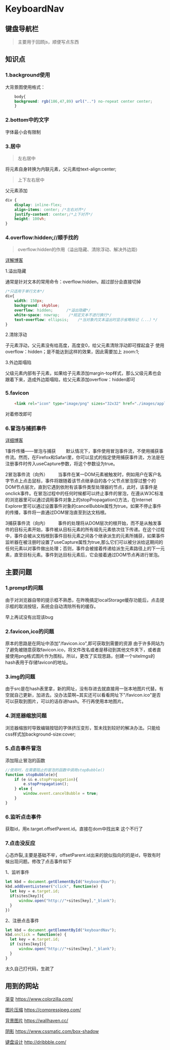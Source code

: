 # KeyboardNav
## 键盘导航栏
>主要用于回顾js，顺便写点东西

## 知识点

### 1.background使用

大背景图使用格式：
````css
    body{
    background: rgb(186,47,89) url("..") no-repeat center center;    
    }
````
### 2.bottom中的文字

字体最小会有限制

### 3.居中

>左右居中

将元素自身转换为内联元素，父元素给text-align:center;

>上下左右居中

父元素添加
```css
div {
    display: inline-flex;
    align-items: center; /*左右对齐*/
    justify-content: center;/*上下对齐*/
    height: 100vh;
}
```

### 4.overflow:hidden;//顺手找的
>overflow:hidden的作用（溢出隐藏、清除浮动、解决外边距)

[详解博客](https://blog.csdn.net/qq_41638795/article/details/83304388)

1.溢出隐藏

通常是针对文本的常用命令：overflow:hidden，超过部分会直接切掉
```css
/*只适用于单行文本*/
div{ 
    width: 150px;
    background: skyblue;
    overflow: hidden;      /*溢出隐藏*/
    white-space: nowrap;	/*规定文本不进行换行*/
    text-overflow: ellipsis;	/*当对象内文本溢出时显示省略标记（...）*/
}
```

2.清除浮动

子元素浮动，父元素没有给高度，高度变0，给父元素清除浮动即可撑起盒子
使用overflow：hidden；是不能达到这样的效果，因此需要加上 zoom:1;

3.外边距塌陷

父级元素内部有子元素，如果给子元素添加margin-top样式，那么父级元素也会跟着下来，造成外边距塌陷，给父元素添加overflow：hidden即可

### 5.favicon
```html
    <link rel="icon" type="image/png" sizes="32x32" href="./images/apple-icon.png">
```
对着修改即可

### 6.冒泡与捕抓事件

[详细博客](https://www.cnblogs.com/msdn1433/p/5666844.html)

1事件传播——冒泡与捕获
　　默认情况下，事件使用冒泡事件流，不使用捕获事件流。然而，在Firefox和Safari里，你可以显式的指定使用捕获事件流，方法是在注册事件时传入useCapture参数，将这个参数设为true。

2冒泡事件流（向外）
　　当事件在某一DOM元素被触发时，例如用户在客户名字节点上点击鼠标，事件将跟随着该节点继承自的各个父节点冒泡穿过整个的DOM节点层次，直到它遇到依附有该事件类型处理器的节点，此时，该事件是onclick事件。在冒泡过程中的任何时候都可以终止事件的冒泡，在遵从W3C标准的浏览器里可以通过调用事件对象上的stopPropagation()方法，在Internet Explorer里可以通过设置事件对象的cancelBubble属性为true。如果不停止事件的传播，事件将一直通过DOM冒泡直至到达文档根。

3捕获事件流（向内）
　　事件的处理将从DOM层次的根开始，而不是从触发事件的目标元素开始，事件被从目标元素的所有祖先元素依次往下传递。在这个过程中，事件会被从文档根到事件目标元素之间各个继承派生的元素所捕获，如果事件监听器在被注册时设置了useCapture属性为true,那么它们可以被分派给这期间的任何元素以对事件做出处理；否则，事件会被接着传递给派生元素路径上的下一元素，直至目标元素。事件到达目标元素后，它会接着通过DOM节点再进行冒泡。


## 主要问题

### 1.prompt的问题

由于对浏览器自带的提示框不熟悉，在昨晚搞定localStorage缓存功能后，点击提示框的取消按钮，系统会自动清除所有的缓存。

早上再试没有出现该bug

### 2.favicon,ico的问题

原本的思路是在网址中添加"/favicon.ico",即可获取到需要的资源
由于许多网站为了避免被随意获取favicon.ico，将文件改名或者是移动到其他文件夹下，或者直接使用png格式图片作为图标。所以，更改了实现思路，创建一个siteImgs的hash表用于存储favicon的地址。

### 3.img的问题
由于src是在hash表里拿，新的网址，没有存进去就直接用一张本地图片代替。有空就自己更新，加进去。没办法菜啊~其实还可以看看网址下"/favicon.ico"是否可以获取到图片，可以的话存进hash。不行再使用本地图片。

### 4.浏览器缩放问题
浏览器缩放时导致编辑按钮的字体挤压变形，暂未找到较好的解决办法。只能给css样式加background-size:cover;

### 5.点击事件冒泡
添加阻止冒泡的函数
```javascript
//使用时，在需要阻止的冒泡的函数中调用stopBubble()
function stopBubble(e){
    if (e && e.stopPropagation){
        e.stopPropagation();
    } else {
        window.event.cancelBubble = true;
    }
}
```

### 6.监听点击事件
获取id，用e.target.offsetParent.id。直接在dom中找出来   这个不行了

### 7.点击没反应

心态炸裂,主要是基础不牢，offsetParent.id出来的貌似指向的的是<span>id<span>，导致有时候出现问题。修改了点击事件如下

1、监听事件
```javascript
let kbd = document.getElementById("keyboardNav");
kbd.addEventListener("click", function(e) {
  let key = e.target.id;
  if(sites[key]){
      window.open("http://"+sites[key],"_blank");
  }
})
```

2、注册点击事件
```javascript
let kbd = document.getElementById("keyboardNav");
kbd.onclick = function(e) {
  let key = e.target.id;
  if (sites[key]){
      window.open("http://"+sites[key],"_blank");
  } 
}
```
太久自己打代码，生疏了

## 用到的网站

[渐变](https://www.colorzilla.com/) 
https://www.colorzilla.com/

[图片压缩](https://compressjpeg.com/) 
https://compressjpeg.com/

[背景图片](https://wallhaven.cc/)
https://wallhaven.cc/

[阴影](https://www.cssmatic.com/box-shadow)
https://www.cssmatic.com/box-shadow

[键盘设计](http://dribbble.com/)
http://dribbble.com/